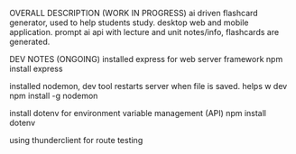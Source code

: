 OVERALL DESCRIPTION (WORK IN PROGRESS)
ai driven flashcard generator, used to help students study.
desktop web and mobile application.
prompt ai api with lecture and unit notes/info, flashcards are generated.


DEV NOTES (ONGOING)
installed express for web server framework
npm install express

installed nodemon, dev tool
restarts server when file is saved. helps w dev
npm install -g nodemon

install dotenv for environment variable management (API)
npm install dotenv

using thunderclient for route testing
